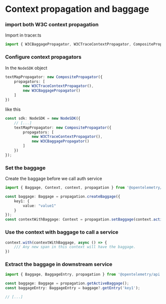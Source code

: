 # Context propagation and baggage

### import both W3C context propagation
Import in tracer.ts
```typescript
import { W3CBaggagePropagator, W3CTraceContextPropagator, CompositePropagator } from '@opentelemetry/core'
```

### Configure context propagators
In the `NodeSDK` object
```typescript
textMapPropagator: new CompositePropagator({
    propagators: [
        new W3CTraceContextPropagator(),
        new W3CBaggagePropagator()
    ]
})
```

like this

```typescript
const sdk: NodeSDK = new NodeSDK({
    // [...]
    textMapPropagator: new CompositePropagator({
        propagators: [
            new W3CTraceContextPropagator(),
            new W3CBaggagePropagator()
        ]
    })
});
```

### Set the baggage
Create the baggage before we call auth service
```typescript
import { Baggage, Context, context, propagation } from '@opentelemetry/api';

const baggage: Baggage = propagation.createBaggage({
    key1: {
        value: "value1"
    }
});
const contextWithBaggage: Context = propagation.setBaggage(context.active(), baggage);
```

### Use the context with baggage to call a service
```typescript
context.with(contextWithBaggage, async () => {
    /// Any new span in this context will have the baggage. 
})

```

### Extract the baggage in downstream service

```typescript
import { Baggage, BaggageEntry, propagation } from '@opentelemetry/api';

const baggage: Baggage = propagation.getActiveBaggage();
const baggageEntry: BaggageEntry = baggage?.getEntry('key1');

// [...]
```
